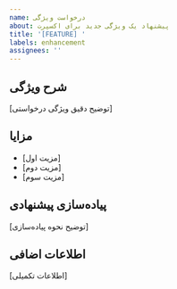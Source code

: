 ```yaml
---
name: درخواست ویژگی
about: پیشنهاد یک ویژگی جدید برای اکسپرت
title: '[FEATURE] '
labels: enhancement
assignees: ''
---
```


## شرح ویژگی
[توضیح دقیق ویژگی درخواستی]

## مزایا
- [مزیت اول]
- [مزیت دوم]
- [مزیت سوم]

## پیاده‌سازی پیشنهادی
[توضیح نحوه پیاده‌سازی]

## اطلاعات اضافی
[اطلاعات تکمیلی] 
